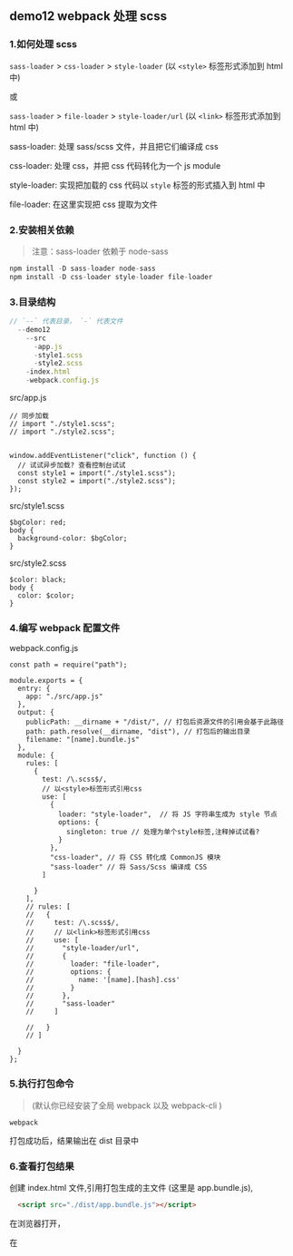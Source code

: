 ## demo12 webpack 处理 scss

### 1.如何处理 scss

`sass-loader` > `css-loader` > `style-loader` (以 `<style>` 标签形式添加到 html 中)

或

`sass-loader` > `file-loader` > `style-loader/url` (以 `<link>` 标签形式添加到 html 中)

sass-loader: 处理 sass/scss 文件，并且把它们编译成 css

css-loader: 处理 css，并把 css 代码转化为一个 js module

style-loader: 实现把加载的 css 代码以 `style` 标签的形式插入到 html 中

file-loader: 在这里实现把 css 提取为文件



### 2.安装相关依赖

>注意：sass-loader 依赖于 node-sass

```javascript
npm install -D sass-loader node-sass
npm install -D css-loader style-loader file-loader
```

### 3.目录结构
```javascript
// `--` 代表目录， `-` 代表文件
  --demo12
    --src
      -app.js
      -style1.scss
      -style2.scss
    -index.html
    -webpack.config.js
```

src/app.js
```javacript
// 同步加载
// import "./style1.scss";
// import "./style2.scss";


window.addEventListener("click", function () {
  // 试试异步加载? 查看控制台试试
  const style1 = import("./style1.scss");
  const style2 = import("./style2.scss");
});
```

src/style1.scss
```javacript
$bgColor: red;
body {
  background-color: $bgColor;
}
```

src/style2.scss
```javacript
$color: black;
body {
  color: $color;
}
```

### 4.编写 webpack 配置文件
webpack.config.js
```javacript
const path = require("path");

module.exports = {
  entry: {
    app: "./src/app.js"
  },
  output: {
    publicPath: __dirname + "/dist/", // 打包后资源文件的引用会基于此路径
    path: path.resolve(__dirname, "dist"), // 打包后的输出目录
    filename: "[name].bundle.js"
  },
  module: {
    rules: [
      {
        test: /\.scss$/,
        // 以<style>标签形式引用css
        use: [
          {
            loader: "style-loader",  // 将 JS 字符串生成为 style 节点
            options: {
              singleton: true // 处理为单个style标签,注释掉试试看?
            }
          },
          "css-loader", // 将 CSS 转化成 CommonJS 模块
          "sass-loader" // 将 Sass/Scss 编译成 CSS
        ]

      }
    ],
    // rules: [
    //   {
    //     test: /\.scss$/,
    //     // 以<link>标签形式引用css
    //     use: [
    //       "style-loader/url",
    //       {
    //         loader: "file-loader",
    //         options: {
    //           name: '[name].[hash].css'
    //         }
    //       },
    //       "sass-loader"
    //     ]

    //   }
    // ]

  }
};
```

### 5.执行打包命令

>(默认你已经安装了全局 webpack 以及 webpack-cli )

```javacript
webpack
```
打包成功后，结果输出在 dist 目录中

### 6.查看打包结果

创建 index.html 文件,引用打包生成的主文件 (这里是 app.bundle.js),
```html
  <script src="./dist/app.bundle.js"></script>
```
在浏览器打开，

在 <style> 模式下，会发现 scss 被转化为css后以 `<style>` 的方式添加在 `<head>` 中，并且在设置 `singleton` 为 `true` 时，webpack 会把多个 css 文件合并在同一个 `<style>` 中。

在 <link> 模式下，会发现 scss 文件被转化 css 文件，并以 `<link>` 的方式引用在 `<head>` 中。

### 7.源码地址
demo 代码地址: https://github.com/zltshadow/webpack-demo/tree/master/demo12-scss

仓库代码地址(及目录): https://github.com/zltshadow/webpack-demo